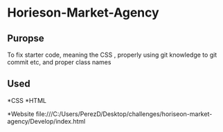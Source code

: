 # Horieson-Market-Agency

## Puropse

To fix starter code, meaning the CSS , properly using git knowledge to git commit etc, and proper class names 

## Used
*CSS 
*HTML

*Website
file:///C:/Users/PerezD/Desktop/challenges/horiseon-market-agency/Develop/index.html